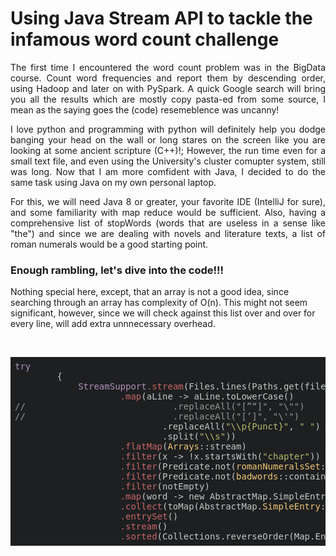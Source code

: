 # Using Java Stream API to tackle the infamous word count challenge

<div style="text-align: justify">
<p>
The first time I encountered the word count problem was in the BigData course. Count word frequencies and report them by descending order, using Hadoop and later on with PySpark. A quick Google search will bring you all the results which are mostly copy pasta-ed from some source, I mean as the saying goes the (code) resemeblence was uncanny!
</p>
<p>
I love python and programming with python will definitely help you dodge banging your head on the wall or long stares on the screen like you are looking at some ancient scripture (C++)!; However, the run time even for a small text file, and even using the University's cluster comupter system, still was long. Now that I am more comfident with Java, I decided to do the same task using Java on my own personal laptop.
<p>
For this, we will need Java 8 or greater, your favorite IDE (IntelliJ for sure), and some familiarity with map reduce would be sufficient.
Also, having a comprehensive list of stopWords (words that are useless in a sense like "the") and since we are dealing with novels and literature texts, a list of roman numerals would be a good starting point.
</p>
</div>

### Enough rambling, let's dive into the code!!!
<p>
Nothing special here, except, that an array is not a good idea, since searching through an array has complexity of O(n). This might not seem significant, however, since we will check against this list over and over for every line, will add extra unnnecessary overhead.
</p>

<dive>

<div style="white-space: pre-wrap;word-wrap: break-word;">
<pre class="hljs" style="display: block; overflow-x: auto; background: rgb(29, 31, 33) none repeat scroll 0% 0%; color: rgb(197, 200, 198); padding: 0.5em;"><span class="hljs-selector-tag" style="color: rgb(178, 148, 187);">try</span>
        {
            <span class="hljs-selector-tag" style="color: rgb(178, 148, 187);">StreamSupport</span><span class="hljs-selector-class" style="color: rgb(204, 102, 102);">.stream</span>(Files.lines(Paths.get(filePath)).spliterator(), true)
                    <span class="hljs-selector-class" style="color: rgb(204, 102, 102);">.map</span>(aLine -&gt; aLine.toLowerCase()
<span class="hljs-comment" style="color: rgb(150, 152, 150);">//                            .replaceAll("[”“]", "\"")</span>
<span class="hljs-comment" style="color: rgb(150, 152, 150);">//                            .replaceAll("[’]", "\'")</span>
                            .replaceAll(<span class="hljs-string" style="color: rgb(181, 189, 104);">"\\p{Punct}"</span>, <span class="hljs-string" style="color: rgb(181, 189, 104);">" "</span>)
                            .split(<span class="hljs-string" style="color: rgb(181, 189, 104);">"\\s"</span>))
                    <span class="hljs-selector-class" style="color: rgb(204, 102, 102);">.flatMap</span>(<span class="hljs-attribute" style="color: rgb(240, 198, 116);">Arrays</span>::stream)
                    <span class="hljs-selector-class" style="color: rgb(204, 102, 102);">.filter</span>(x -&gt; !x.startsWith(<span class="hljs-string" style="color: rgb(181, 189, 104);">"chapter"</span>))
                    <span class="hljs-selector-class" style="color: rgb(204, 102, 102);">.filter</span>(Predicate.not(<span class="hljs-attribute" style="color: rgb(240, 198, 116);">romanNumeralsSet</span>::contains))
                    <span class="hljs-selector-class" style="color: rgb(204, 102, 102);">.filter</span>(Predicate.not(<span class="hljs-attribute" style="color: rgb(240, 198, 116);">badwords</span>::contains))
                    <span class="hljs-selector-class" style="color: rgb(204, 102, 102);">.filter</span>(notEmpty)
                    <span class="hljs-selector-class" style="color: rgb(204, 102, 102);">.map</span>(word -&gt; new AbstractMap.SimpleEntry&lt;&gt;(word, <span class="hljs-number" style="color: rgb(222, 147, 95);">1</span>))
                    <span class="hljs-selector-class" style="color: rgb(204, 102, 102);">.collect</span>(toMap(AbstractMap.<span class="hljs-attribute" style="color: rgb(240, 198, 116);">SimpleEntry</span>::getKey, AbstractMap.<span class="hljs-attribute" style="color: rgb(240, 198, 116);">SimpleEntry</span>::getValue, <span class="hljs-attribute" style="color: rgb(240, 198, 116);">Integer</span>::sum))
                    <span class="hljs-selector-class" style="color: rgb(204, 102, 102);">.entrySet</span>()
                    <span class="hljs-selector-class" style="color: rgb(204, 102, 102);">.stream</span>()
                    <span class="hljs-selector-class" style="color: rgb(204, 102, 102);">.sorted</span>(Collections.reverseOrder(Map.Entry.comparingByValue()))</pre>
                    </div>